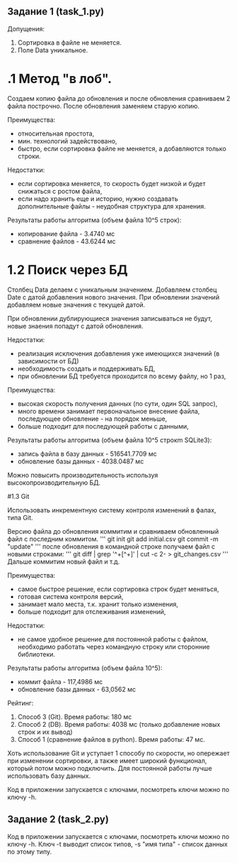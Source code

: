 ## Задание 1 (task_1.py)

Допущения: 
1. Сортировка в файле не меняется.
2. Поле Data уникальное.

# .1 Метод "в лоб".

Создаем копию файла до обновления и после обновления сравниваем 2 файла построчно. После обновления заменяем старую копию. 

Преимущества: 
- относительная простота, 
- мин. технологий задействовано,
- быстро, если сортировка файле не меняется, а добавляются только строки.

Недостатки: 
- если сортировка меняется, то скорость будет низкой и будет снижаться с ростом файла,
- если надо хранить еще и историю, нужно создавать дополнительные файлы - неудобная структура для хранения.

Результаты работы алгоритма (объем файла 10^5 строк):
- копирование файла - 3.4740 мс
- сравнение файлов - 43.6244 мс


# 1.2 Поиск через БД 
Столбец Data делаем с уникальным значением. 
Добавляем столбец Date с датой добавления нового значения.
При обновлении значений добавляем новые значения с текущей датой.

При обновлении дублирующиеся значения записываться не будут, новые знаения попадут с датой обновления.

Недостатки:
- реализация исключения добавления уже имеющихся значений (в зависимости от БД)
- необходимость создать и поддерживать БД,
- при обновлении БД требуется проходится по всему файлу, но 1 раз,

Преимущества:
- высокая скорость получения данных (по сути, один SQL запрос),
- много времени занимает первоначальное внесение файла, последующее обновление - на порядок меньше,
- больше подходит для последующей работы с данными,

Результаты работы алгоритма (объем файла 10^5 строкm SQLite3):
- запись файла в базу данных - 516541.7709 мс
- обновление базы данных - 4038.0487 мс

Можно повысить производительность используя высокопроизводительную БД.


#1.3 Git

Использовать инкрементную систему контроля изменений в фалах, типа Git.

Версию файла до обновления коммитим и сравниваем обновленный файл с последним коммитом.
'''
git init
git add initial.csv
git commit -m "update"
'''
после обновления в командной строке получаем файл с новыми строками:
'''
git diff | grep '^\+[^+]' | cut -c 2- > git_changes.csv
'''
Дальше коммитим новый файл и т.д.


Преимущества:
- самое быстрое решение, если сортировка строк будет меняться,
- готовая система контроля версий,
- занимает мало места, т.к. хранит только изменения,
- больше подходит для отслеживания изменений,

Недостатки:
- не самое удобное решение для постоянной работы с файлом, необходимо работать через командную строку или сторонние библиотеки.

Результаты работы алгоритма (объем файла 10^5):
- коммит файла - 117,4986 мс
- обновление базы данных - 63,0562 мс


Рейтинг:
1. Способ 3 (Git). Время работы:  180 мс
2. Способ 2 (DB). Время работы: 4038 мс (только добавление новых строк и их вывод)
3. Способ 1 (сравнение файлов в python). Время работы: 47 мс.

Хоть использование Git и уступает 1 способу по скорости, но опережает при изменении сортировки, а также имеет широкий функционал, который потом можно подключить. Для постоянной работы лучше использовать базу данных.

Код в приложении запускается с ключами, посмотреть ключи можно по ключу -h.

## Задание 2 (task_2.py)

Код в приложении запускается с ключами, посмотреть ключи можно по ключу -h. Ключ -t выводит список типов, -s "имя типа" - список данных по этому типу.



